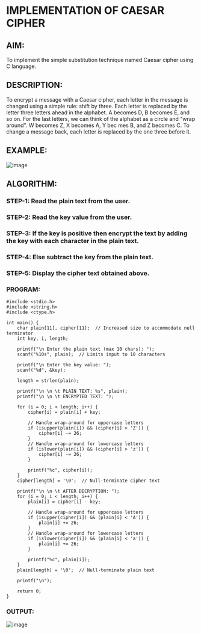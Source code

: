 # IMPLEMENTATION OF CAESAR CIPHER
## AIM:

To implement the simple substitution technique named Caesar cipher using C language.

## DESCRIPTION:

To encrypt a message with a Caesar cipher, each letter in the message is changed using a simple rule: shift by three. Each letter is replaced by the letter three letters ahead in the alphabet. A becomes D, B becomes E, and so on. For the last letters, we can think of the
alphabet as a circle and "wrap around". W becomes Z, X becomes A, Y bec mes B, and Z
becomes C. To change a message back, each letter is replaced by the one three before it.

## EXAMPLE:

![image](https://github.com/Hemamanigandan/CNS/assets/149653568/eb9c6c43-8c80-4cdd-b9d4-91705a311c79)

## ALGORITHM:

### STEP-1: Read the plain text from the user.
### STEP-2: Read the key value from the user.
### STEP-3: If the key is positive then encrypt the text by adding the key with each character in the plain text.
### STEP-4: Else subtract the key from the plain text.
### STEP-5: Display the cipher text obtained above.


### PROGRAM:
```
#include <stdio.h>
#include <string.h>
#include <ctype.h>

int main() {
    char plain[11], cipher[11];  // Increased size to accommodate null terminator
    int key, i, length;

    printf("\n Enter the plain text (max 10 chars): ");
    scanf("%10s", plain);  // Limits input to 10 characters

    printf("\n Enter the key value: ");
    scanf("%d", &key);

    length = strlen(plain);

    printf("\n \n \t PLAIN TEXT: %s", plain);
    printf("\n \n \t ENCRYPTED TEXT: ");

    for (i = 0; i < length; i++) {
        cipher[i] = plain[i] + key;

        // Handle wrap-around for uppercase letters
        if (isupper(plain[i]) && (cipher[i] > 'Z')) {
            cipher[i] -= 26;
        }
        // Handle wrap-around for lowercase letters
        if (islower(plain[i]) && (cipher[i] > 'z')) {
            cipher[i] -= 26;
        }

        printf("%c", cipher[i]);
    }
    cipher[length] = '\0';  // Null-terminate cipher text

    printf("\n \n \t AFTER DECRYPTION: ");
    for (i = 0; i < length; i++) {
        plain[i] = cipher[i] - key;

        // Handle wrap-around for uppercase letters
        if (isupper(cipher[i]) && (plain[i] < 'A')) {
            plain[i] += 26;
        }
        // Handle wrap-around for lowercase letters
        if (islower(cipher[i]) && (plain[i] < 'a')) {
            plain[i] += 26;
        }

        printf("%c", plain[i]);
    }
    plain[length] = '\0';  // Null-terminate plain text

    printf("\n");

    return 0;
}
```

### OUTPUT:

![image](https://github.com/user-attachments/assets/ca32c826-e3c7-4259-93dc-28c420e7bc31)
